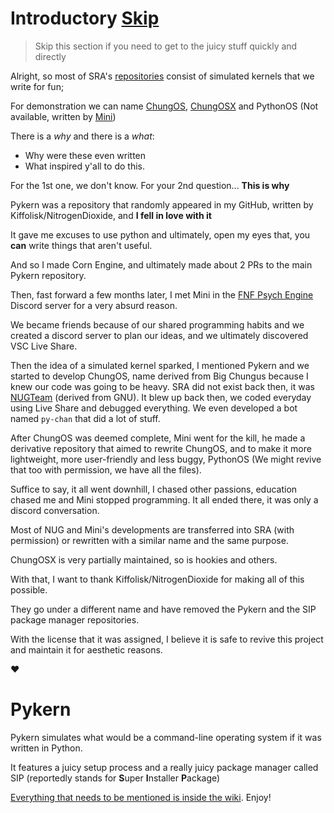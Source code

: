 # Introductory [Skip](https://github.com/Special-Rocket-Agents/pykern#pykern)
> Skip this section if you need to get to the juicy stuff quickly and directly

Alright, so most of SRA's [repositories](https://github.com/orgs/Special-Rocket-Agents/repositories) consist of simulated kernels that we write for fun; 

For demonstration we can name [ChungOS](https://github.com/Special-Rocket-Agents/ChungOS), [ChungOSX](https://github.com/Special-Rocket-Agents/ChungOSX) and PythonOS (Not available, written by [Mini](https://github.com/Iemane291))

There is a _why_ and there is a _what_:
- Why were these even written
- What inspired y'all to do this.

For the 1st one, we don't know. For your 2nd question... **This is why**

Pykern was a repository that randomly appeared in my GitHub, written by Kiffolisk/NitrogenDioxide, and **I fell in love with it**

It gave me excuses to use python and ultimately, open my eyes that, you **can** write things that aren't useful.

And so I made Corn Engine, and ultimately made about 2 PRs to the main Pykern repository.

Then, fast forward a few months later, I met Mini in the [FNF Psych Engine](https://github.com/ShadowMario/FNF-PsychEngine) Discord server for a very absurd reason.

We became friends because of our shared programming habits and we created a discord server to plan our ideas, and we ultimately discovered VSC Live Share.

Then the idea of a simulated kernel sparked, I mentioned Pykern and we started to develop ChungOS, name derived from Big Chungus because I knew our code was going to be heavy. SRA did not exist back then, it was [NUGTeam](https://github.com/NUGTeam) (derived from GNU). It blew up back then, we coded everyday using Live Share and debugged everything. We even developed a bot named `py-chan` that did a lot of stuff.

After ChungOS was deemed complete, Mini went for the kill, he made a derivative repository that aimed to rewrite ChungOS, and to make it more lightweight, more user-friendly and less buggy, PythonOS (We might revive that too with permission, we have all the files).

Suffice to say, it all went downhill, I chased other passions, education chased me and Mini stopped programming. It all ended there, it was only a discord conversation.

Most of NUG and Mini's developments are transferred into SRA (with permission) or rewritten with a similar name and the same purpose.

ChungOSX is very partially maintained, so is hookies and others.

With that, I want to thank Kiffolisk/NitrogenDioxide for making all of this possible.

They go under a different name and have removed the Pykern and the SIP package manager repositories.

With the license that it was assigned, I believe it is safe to revive this project and maintain it for aesthetic reasons.

❤️

# Pykern
Pykern simulates what would be a command-line operating system if it was written in Python.

It features a juicy setup process and a really juicy package manager called SIP (reportedly stands for **S**uper **I**nstaller **P**ackage)

[Everything that needs to be mentioned is inside the wiki](https://github.com/Special-Rocket-Agents/pykern/wiki). Enjoy!
